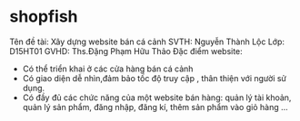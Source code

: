 # shopfish
Tên đề tài: Xây dựng website bán cá cảnh 
SVTH: Nguyễn Thành Lộc
Lớp: D15HT01
GVHD: Ths.Đặng Phạm Hữu Thảo
Đặc điểm website:

- Có thể triển khai ở các cửa hàng bán cá cảnh
- Có giao diện dễ nhìn,đảm bảo tốc độ truy cập , thân thiện với người sử dụng.
- Có đầy đủ các chức năng của một website bán hàng: quản lý tài khoản, quản lý sản phẩm, đăng nhập, đăng kí, thêm sản phẩm vào giỏ hàng ...
